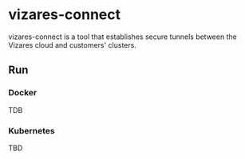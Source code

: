 # vizares-connect

vizares-connect is a tool that establishes secure tunnels between the Vizares cloud and customers' clusters.

## Run

### Docker

TDB

### Kubernetes

TBD
